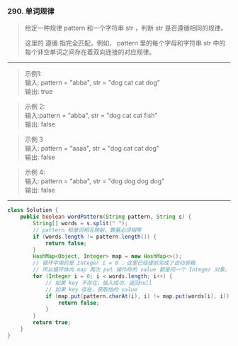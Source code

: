 ### 290. 单词规律

>给定一种规律 pattern 和一个字符串 str ，判断 str 是否遵循相同的规律。
>
>这里的 遵循 指完全匹配，例如， pattern 里的每个字母和字符串 str 中的每个非空单词之间存在着双向连接的对应规律。
***
>示例1:  
>输入: pattern = "abba", str = "dog cat cat dog"  
>输出: true  

>示例 2:  
>输入:pattern = "abba", str = "dog cat cat fish"  
>输出: false  

>示例 3  
>输入: pattern = "aaaa", str = "dog cat cat dog"  
>输出: false  

>示例 4:  
>输入: pattern = "abba", str = "dog dog dog dog"  
>输出: false  
***
```java
class Solution {
    public boolean wordPattern(String pattern, String s) {
        String[] words = s.split(" ");
        // pattern 和单词相互映射，数量必须相等
        if (words.length != pattern.length()) {
            return false;
        }
        HashMap<Object, Integer> map = new HashMap<>();
        // 循环中用的是 Integer i = 0 ，这里已经提前完成了自动装箱
        // 所以循环体内 map 两次 put 操作存的 value 都是同一个 Integer 对象，不会受到[-128,127]的限制。
        for (Integer i = 0; i < words.length; i++) {
            // 如果 key 不存在，插入成功，返回null
            // 如果 key 存在，获取他的 value
            if (map.put(pattern.charAt(i), i) != map.put(words[i], i)) {
                return false;
            }
        }
        return true;
    }
}
```